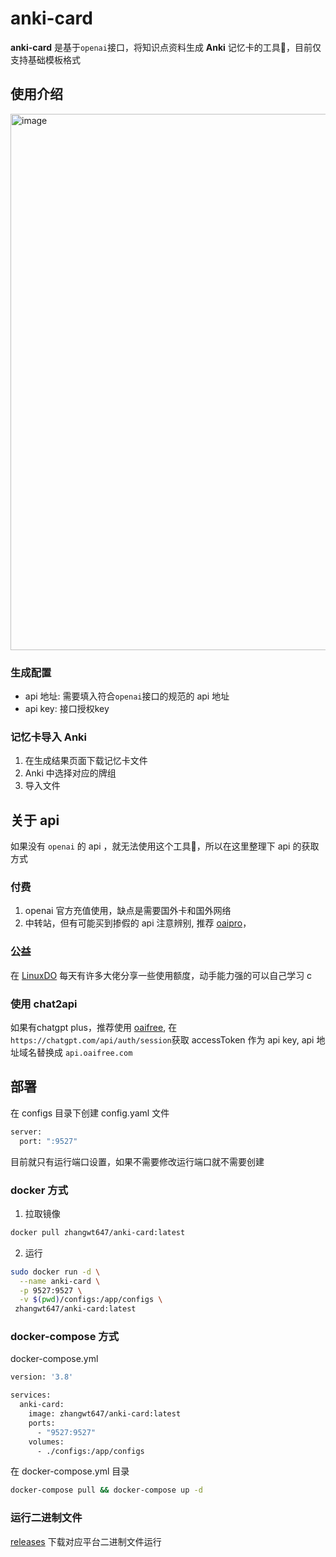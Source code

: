 # anki-card
**anki-card** 是基于`openai`接口，将知识点资料生成 **Anki** 记忆卡的工具🔧，目前仅支持基础模板格式
## 使用介绍
<img width="858" alt="image" src="https://github.com/zhangwt-cn/anki-card/assets/52098594/2b2fae19-e3c4-4a81-b79b-bbf1a4b5b188">


### 生成配置
- api 地址: 需要填入符合`openai`接口的规范的 api 地址
- api key: 接口授权key

### 记忆卡导入 Anki
1. 在生成结果页面下载记忆卡文件
2. Anki 中选择对应的牌组
3. 导入文件


## 关于 api
如果没有 `openai` 的 api ，就无法使用这个工具🔧，所以在这里整理下 api 的获取方式
### 付费
1. openai 官方充值使用，缺点是需要国外卡和国外网络
2. 中转站，但有可能买到掺假的 api 注意辨别, 推荐 [oaipro](https://api.oaipro.com/)，

### 公益
在 [LinuxDO](https://linux.do/) 每天有许多大佬分享一些使用额度，动手能力强的可以自己学习 c 


### 使用 chat2api
如果有chatgpt plus，推荐使用 [oaifree](https://api.oaifree.com), 在`https://chatgpt.com/api/auth/session`获取 accessToken 作为 api key, api 地址域名替换成 `api.oaifree.com`

## 部署
在 configs 目录下创建 config.yaml 文件
```bash copy
server:
  port: ":9527"
```
目前就只有运行端口设置，如果不需要修改运行端口就不需要创建


### docker 方式

1. 拉取镜像
```bash copy
docker pull zhangwt647/anki-card:latest
```

2. 运行
```bash copy
sudo docker run -d \
  --name anki-card \
  -p 9527:9527 \
  -v $(pwd)/configs:/app/configs \
 zhangwt647/anki-card:latest
```

### docker-compose 方式

docker-compose.yml
```bash copy
version: '3.8'

services:
  anki-card:
    image: zhangwt647/anki-card:latest
    ports:
      - "9527:9527"
    volumes:
      - ./configs:/app/configs
```

在 docker-compose.yml 目录
```bash copy
docker-compose pull && docker-compose up -d
```

### 运行二进制文件
[releases](https://github.com/zhangwt-cn/anki-card/releases) 下载对应平台二进制文件运行



